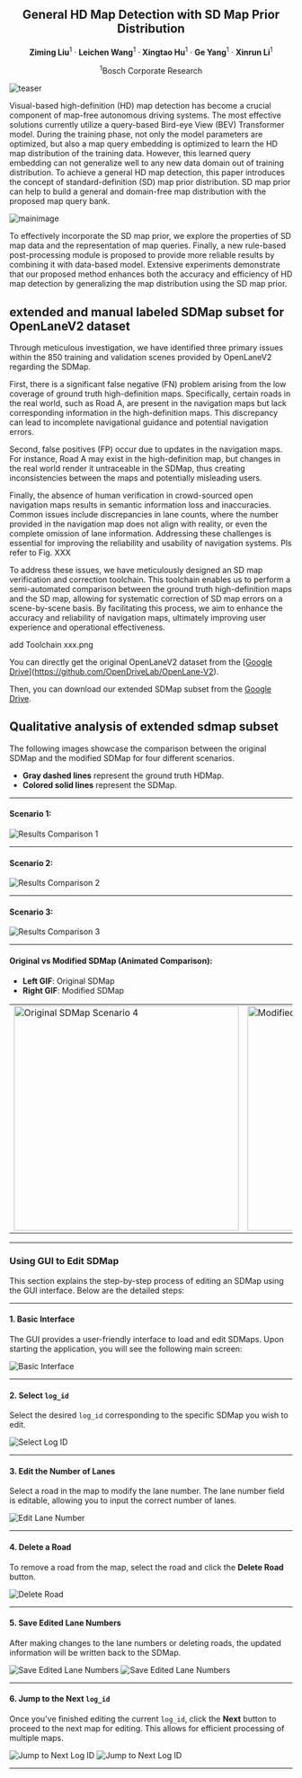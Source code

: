 <div align="center">
<h2>General HD Map Detection with SD Map Prior Distribution</h2>

**Ziming Liu**<sup>1</sup> · **Leichen Wang**<sup>1</sup> · **Xingtao Hu**<sup>1</sup> · **Ge Yang**<sup>1</sup> · **Xinrun Li**<sup>1</sup> <br>

<sup>1</sup>Bosch Corporate Research <br>

<!-- > **submitted to IEEE Robotics and Automation Letters** -->

</div>

<!-- >
[\[Arxiv\]](https://arxiv.org/abs/2401.06614) [\[Paper\]](https://arxiv.org/pdf/2401.06614.pdf) [\[Project Page\]](https://[vveicao.github.io/projects/Motion2VecSets/](https://github.com/xiaowang12345/OMG_SD_map_prior_distribution))
-->

![teaser](./assets/teaser.png)

<p>
Visual-based high-definition (HD) map detection has become a crucial component of map-free autonomous driving systems. The most effective solutions currently utilize a query-based Bird-eye View (BEV) Transformer model. During the training phase, not only the model parameters are optimized, but also a map query embedding is optimized to learn the HD map distribution of the training data. However, this learned query embedding can not generalize well to any new data domain out of training distribution. To achieve a general HD map detection, this paper introduces the concept of standard-definition (SD) map prior distribution. SD map prior can help to build a general and domain-free map distribution with the proposed map query bank. 
</p>

![mainimage](./assets/main_pic.png)

<p>
To effectively incorporate the SD map prior, we explore the properties of SD map data and the representation of map queries. Finally, a new rule-based post-processing module is proposed to provide more reliable results by combining it with data-based model. Extensive experiments demonstrate that our proposed method enhances both the accuracy and efficiency of HD map detection by generalizing the map distribution using the SD map prior.
</p>


## extended and manual labeled SDMap subset for OpenLaneV2 dataset 

Through meticulous investigation, we have identified three primary issues within the 850 training and validation scenes provided by OpenLaneV2 regarding the SDMap.

First, there is a significant false negative (FN) problem arising from the low coverage of ground truth high-definition maps. Specifically, certain roads in the real world, such as Road A, are present in the navigation maps but lack corresponding information in the high-definition maps. This discrepancy can lead to incomplete navigational guidance and potential navigation errors.

Second, false positives (FP) occur due to updates in the navigation maps. For instance, Road A may exist in the high-definition map, but changes in the real world render it untraceable in the SDMap, thus creating inconsistencies between the maps and potentially misleading users.

Finally, the absence of human verification in crowd-sourced open navigation maps results in semantic information loss and inaccuracies. Common issues include discrepancies in lane counts, where the number provided in the navigation map does not align with reality, or even the complete omission of lane information. Addressing these challenges is essential for improving the reliability and usability of navigation systems.  Pls refer to Fig. XXX

To address these issues, we have meticulously designed an SD map verification and correction toolchain. This toolchain enables us to perform a semi-automated comparison between the ground truth high-definition maps and the SD map, allowing for systematic correction of SD map errors on a scene-by-scene basis. By facilitating this process, we aim to enhance the accuracy and reliability of navigation maps, ultimately improving user experience and operational effectiveness.  

add Toolchain xxx.png


You can directly get the original OpenLaneV2 dataset from the [[Google Drive](https://drive.google.com/file/d/10FUIrxqSPai6eQlqlgIkmBjvtBAyCmJT/view?usp=drive_link)](https://github.com/OpenDriveLab/OpenLane-V2). 

Then, you can download our extended SDMap subset from the  [Google Drive](https://drive.google.com/file/d/10FUIrxqSPai6eQlqlgIkmBjvtBAyCmJT/view?usp=drive_link). 


## Qualitative analysis of extended sdmap subset


The following images showcase the comparison between the original SDMap and the modified SDMap for four different scenarios.

- **Gray dashed lines** represent the ground truth HDMap.
- **Colored solid lines** represent the SDMap.

---

#### Scenario 1:
![Results Comparison 1](./figs/results_compare_1.jpg)

---

#### Scenario 2:
![Results Comparison 2](./figs/results_compare_2.png)

---

#### Scenario 3:
![Results Comparison 3](./figs/results_compare_3.png)

---

#### Original vs Modified SDMap (Animated Comparison):


- **Left GIF**: Original SDMap
- **Right GIF**: Modified SDMap

<table>
  <tr>
    <td><img src="./gifs/sample_gif_ori.gif" alt="Original SDMap Scenario 4" width="400"></td>
    <td><img src="./gifs/sample_gif_modified.gif" alt="Modified SDMap Scenario 4" width="400"></td>
  </tr>
</table>

---

### Using GUI to Edit SDMap

This section explains the step-by-step process of editing an SDMap using the GUI interface. Below are the detailed steps:

---

#### 1. Basic Interface

The GUI provides a user-friendly interface to load and edit SDMaps. Upon starting the application, you will see the following main screen:

![Basic Interface](./figs/gui1.png)

---

#### 2. Select `log_id`

Select the desired `log_id` corresponding to the specific SDMap you wish to edit.

![Select Log ID](./figs/gui2.png)

---

#### 3. Edit the Number of Lanes

Select a road in the map to modify the lane number. The lane number field is editable, allowing you to input the correct number of lanes.

![Edit Lane Number](./figs/gui3.png)

---

#### 4. Delete a Road

To remove a road from the map, select the road and click the **Delete Road** button.

![Delete Road](./figs/gui.png)

---

#### 5. Save Edited Lane Numbers

After making changes to the lane numbers or deleting roads, the updated information will be written back to the SDMap.

![Save Edited Lane Numbers](./figs/gui5.png)
![Save Edited Lane Numbers](./figs/gui4.png)

---

#### 6. Jump to the Next `log_id`

Once you've finished editing the current `log_id`, click the **Next** button to proceed to the next map for editing. This allows for efficient processing of multiple maps.

![Jump to Next Log ID](./figs/gui6.png)
![Jump to Next Log ID](./figs/gui7.png)

---

